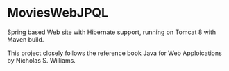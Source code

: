 # MoviesWebJPQL
Spring based Web site with Hibernate support, running on Tomcat 8  with Maven build.

This project closely follows the reference book Java for Web Apploications by Nicholas S. Williams. 
